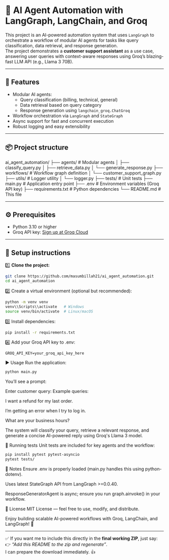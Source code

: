 # 🧠 AI Agent Automation with LangGraph, LangChain, and Groq

This project is an AI-powered automation system that uses `LangGraph` to orchestrate a workflow of modular AI agents for tasks like query classification, data retrieval, and response generation.  
The project demonstrates a **customer support assistant** as a use case, answering user queries with context-aware responses using Groq’s blazing-fast LLM API (e.g., Llama 3 70B).

---

## 🚀 Features
- Modular AI agents:
  - Query classification (billing, technical, general)
  - Data retrieval based on query category
  - Response generation using `langchain_groq.ChatGroq`
- Workflow orchestration via `LangGraph` and `StateGraph`
- Async support for fast and concurrent execution
- Robust logging and easy extensibility

---

## 📦 Project structure

ai_agent_automation/
├── agents/ # Modular agents
│ ├── classify_query.py
│ ├── retrieve_data.py
│ └── generate_response.py
├── workflows/ # Workflow graph definition
│ └── customer_support_graph.py
├── utils/ # Logger utility
│ └── logger.py
├── tests/ # Unit tests
├── main.py # Application entry point
├── .env # Environment variables (Groq API key)
├── requirements.txt # Python dependencies
└── README.md # This file


---

## ⚙️ Prerequisites
- Python 3.10 or higher
- Groq API key: [Sign up at Groq Cloud](https://console.groq.com/)

---

## 🔧 Setup instructions

1️⃣ **Clone the project:**
```bash
git clone https://github.com/masumbillah21/ai_agent_automation.git
cd ai_agent_automation
```

2️⃣ Create a virtual environment (optional but recommended):

```bash
python -m venv venv
venv\\Scripts\\activate   # Windows
source venv/bin/activate  # Linux/macOS
```

3️⃣ Install dependencies:

```bash
pip install -r requirements.txt
```

4️⃣ Add your Groq API key to .env:

```
GROQ_API_KEY=your_groq_api_key_here
```


▶️ Usage
Run the application:

```bash
python main.py
```
You’ll see a prompt:


Enter customer query:
Example queries:

I want a refund for my last order.

I’m getting an error when I try to log in.

What are your business hours?

The system will classify your query, retrieve a relevant response, and generate a concise AI-powered reply using Groq's Llama 3 model.

🧪 Running tests
Unit tests are included for key agents and the workflow:

```bash
pip install pytest pytest-asyncio
pytest tests/
```

📝 Notes
Ensure .env is properly loaded (main.py handles this using python-dotenv).

Uses latest StateGraph API from LangGraph >=0.0.40.

ResponseGeneratorAgent is async; ensure you run graph.ainvoke() in your workflow.

📜 License
MIT License — feel free to use, modify, and distribute.

Enjoy building scalable AI-powered workflows with Groq, LangChain, and LangGraph! 🚀


---

✅ If you want me to include this directly in the **final working ZIP**, just say:
👉 *“Add this README to the zip and regenerate”*.  
I can prepare the download immediately. 👍